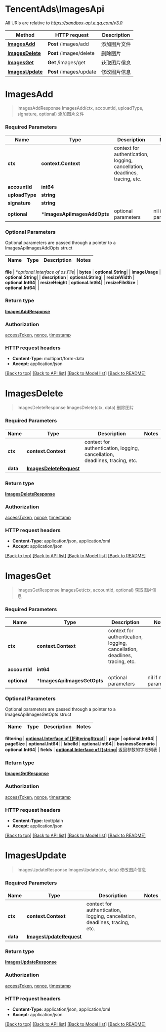 # TencentAds\ImagesApi

All URIs are relative to *https://sandbox-api.e.qq.com/v3.0*

Method | HTTP request | Description
------------- | ------------- | -------------
[**ImagesAdd**](ImagesApi.md#ImagesAdd) | **Post** /images/add | 添加图片文件
[**ImagesDelete**](ImagesApi.md#ImagesDelete) | **Post** /images/delete | 删除图片
[**ImagesGet**](ImagesApi.md#ImagesGet) | **Get** /images/get | 获取图片信息
[**ImagesUpdate**](ImagesApi.md#ImagesUpdate) | **Post** /images/update | 修改图片信息


# **ImagesAdd**
> ImagesAddResponse ImagesAdd(ctx, accountId, uploadType, signature, optional)
添加图片文件

### Required Parameters

Name | Type | Description  | Notes
------------- | ------------- | ------------- | -------------
 **ctx** | **context.Context** | context for authentication, logging, cancellation, deadlines, tracing, etc.
  **accountId** | **int64**|  | 
  **uploadType** | **string**|  | 
  **signature** | **string**|  | 
 **optional** | ***ImagesApiImagesAddOpts** | optional parameters | nil if no parameters

### Optional Parameters
Optional parameters are passed through a pointer to a ImagesApiImagesAddOpts struct

Name | Type | Description  | Notes
------------- | ------------- | ------------- | -------------



 **file** | **optional.Interface of *os.File**|  | 
 **bytes** | **optional.String**|  | 
 **imageUsage** | **optional.String**|  | 
 **description** | **optional.String**|  | 
 **resizeWidth** | **optional.Int64**|  | 
 **resizeHeight** | **optional.Int64**|  | 
 **resizeFileSize** | **optional.Int64**|  | 

### Return type

[**ImagesAddResponse**](ImagesAddResponse.md)

### Authorization

[accessToken](../README.md#accessToken), [nonce](../README.md#nonce), [timestamp](../README.md#timestamp)

### HTTP request headers

 - **Content-Type**: multipart/form-data
 - **Accept**: application/json

[[Back to top]](#) [[Back to API list]](../README.md#documentation-for-api-endpoints) [[Back to Model list]](../README.md#documentation-for-models) [[Back to README]](../README.md)

# **ImagesDelete**
> ImagesDeleteResponse ImagesDelete(ctx, data)
删除图片

### Required Parameters

Name | Type | Description  | Notes
------------- | ------------- | ------------- | -------------
 **ctx** | **context.Context** | context for authentication, logging, cancellation, deadlines, tracing, etc.
  **data** | [**ImagesDeleteRequest**](ImagesDeleteRequest.md)|  | 

### Return type

[**ImagesDeleteResponse**](ImagesDeleteResponse.md)

### Authorization

[accessToken](../README.md#accessToken), [nonce](../README.md#nonce), [timestamp](../README.md#timestamp)

### HTTP request headers

 - **Content-Type**: application/json, application/xml
 - **Accept**: application/json

[[Back to top]](#) [[Back to API list]](../README.md#documentation-for-api-endpoints) [[Back to Model list]](../README.md#documentation-for-models) [[Back to README]](../README.md)

# **ImagesGet**
> ImagesGetResponse ImagesGet(ctx, accountId, optional)
获取图片信息

### Required Parameters

Name | Type | Description  | Notes
------------- | ------------- | ------------- | -------------
 **ctx** | **context.Context** | context for authentication, logging, cancellation, deadlines, tracing, etc.
  **accountId** | **int64**|  | 
 **optional** | ***ImagesApiImagesGetOpts** | optional parameters | nil if no parameters

### Optional Parameters
Optional parameters are passed through a pointer to a ImagesApiImagesGetOpts struct

Name | Type | Description  | Notes
------------- | ------------- | ------------- | -------------

 **filtering** | [**optional.Interface of []FilteringStruct**](FilteringStruct.md)|  | 
 **page** | **optional.Int64**|  | 
 **pageSize** | **optional.Int64**|  | 
 **labelId** | **optional.Int64**|  | 
 **businessScenario** | **optional.Int64**|  | 
 **fields** | [**optional.Interface of []string**](string.md)| 返回参数的字段列表 | 

### Return type

[**ImagesGetResponse**](ImagesGetResponse.md)

### Authorization

[accessToken](../README.md#accessToken), [nonce](../README.md#nonce), [timestamp](../README.md#timestamp)

### HTTP request headers

 - **Content-Type**: text/plain
 - **Accept**: application/json

[[Back to top]](#) [[Back to API list]](../README.md#documentation-for-api-endpoints) [[Back to Model list]](../README.md#documentation-for-models) [[Back to README]](../README.md)

# **ImagesUpdate**
> ImagesUpdateResponse ImagesUpdate(ctx, data)
修改图片信息

### Required Parameters

Name | Type | Description  | Notes
------------- | ------------- | ------------- | -------------
 **ctx** | **context.Context** | context for authentication, logging, cancellation, deadlines, tracing, etc.
  **data** | [**ImagesUpdateRequest**](ImagesUpdateRequest.md)|  | 

### Return type

[**ImagesUpdateResponse**](ImagesUpdateResponse.md)

### Authorization

[accessToken](../README.md#accessToken), [nonce](../README.md#nonce), [timestamp](../README.md#timestamp)

### HTTP request headers

 - **Content-Type**: application/json, application/xml
 - **Accept**: application/json

[[Back to top]](#) [[Back to API list]](../README.md#documentation-for-api-endpoints) [[Back to Model list]](../README.md#documentation-for-models) [[Back to README]](../README.md)

